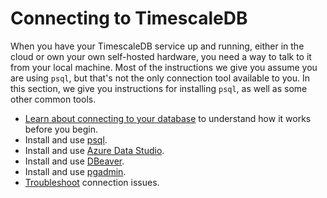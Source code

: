 # Connecting to TimescaleDB
When you have your TimescaleDB service up and running, either in the cloud or own your own self-hosted hardware, you need a way to talk to it from your local machine. Most of the instructions we give you assume you are using `psql`, but that's not the only connection tool available to you. In this section, we give you instructions for installing `psql`, as well as some other common tools.

*   [Learn about connecting to your database][about-connecting] to understand how it works
    before you begin.
*   Install and use [psql][connect-psql].
*   Install and use [Azure Data Studio][connect-azure].
*   Install and use [DBeaver][connect-dbeaver].
*   Install and use [pgadmin][connect-pgadmin].
*   [Troubleshoot][connect-tshoot] connection issues.


[about-connecting]: /how-to-guides/connecting/about-connecting/
[connect-psql]: /how-to-guides/connecting/psql/
[connect-azure]: /how-to-guides/connecting/azure-data-studio/
[connect-dbeaver]: /how-to-guides/connecting/dbeaver/
[connect-pgadmin]: /how-to-guides/connecting/pgadmin/
[connect-tshoot]: /how-to-guides/connecting/troubleshooting/
